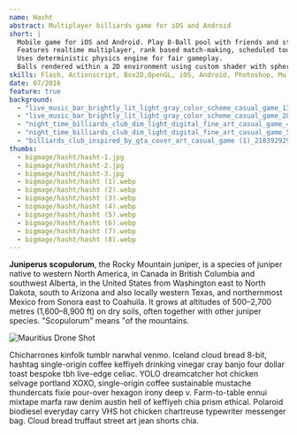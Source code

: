 ```yaml
---
name: Hasht
abstract: Multiplayer billiards game for iOS and Android
short: |
  Mobile game for iOS and Android. Play 8-Ball pool with friends and strangers. 
  Features realtime multiplayer, rank based match-making, scheduled tournaments, in-app purchases, push notifications.
  Uses deterministic physics engine for fair gameplay.
  Balls rendered within a 2D environment using custom shader with spherical projection to simulate realistic 3D balls with perfect rotation.
skills: Flash, Actionscript, Box2D,OpenGL, iOS, Android, Photoshop, Multiplayer, PlayerIO, Push Notifications, In-App Purchases, Facebook Login
date: 07/2016
feature: true
background:
  - "live_music_bar_brightly_lit_light_gray_color_scheme_casual_game_1348245627.webp"
  - "live_music_bar_brightly_lit_light_gray_color_scheme_casual_game_2865880298.webp"
  - "night_time_billiards_club_dim_light_digital_fine_art_casual_game_4015559387.webp"
  - "night_time_billiards_club_dim_light_digital_fine_art_casual_game_581764122.webp"
  - "billiards_club_inspired_by_gta_cover_art_casual_game (1)_2183929294.webp"
thumbs:
  - bigmage/hasht/hasht-1.jpg
  - bigmage/hasht/hasht-2.jpg
  - bigmage/hasht/hasht-3.jpg
  - bigmage/hasht/hasht (1).webp
  - bigmage/hasht/hasht (2).webp
  - bigmage/hasht/hasht (3).webp
  - bigmage/hasht/hasht (4).webp
  - bigmage/hasht/hasht (5).webp
  - bigmage/hasht/hasht (6).webp
  - bigmage/hasht/hasht (7).webp
  - bigmage/hasht/hasht (8).webp
---
```


**Juniperus scopulorum**, the Rocky Mountain juniper, is a species of juniper native to western North America, in Canada in British Columbia and southwest Alberta, in the United States from Washington east to North Dakota, south to Arizona and also locally western Texas, and northernmost Mexico from Sonora east to Coahuila. It grows at altitudes of 500–2,700 metres (1,600–8,900 ft) on dry soils, often together with other juniper species. "Scopulorum" means "of the mountains.

![Mauritius Drone Shot](../julia-joppien.jpg)

Chicharrones kinfolk tumblr narwhal venmo. Iceland cloud bread 8-bit, hashtag single-origin coffee keffiyeh drinking vinegar cray banjo four dollar toast bespoke tbh live-edge celiac. YOLO dreamcatcher hot chicken selvage portland XOXO, single-origin coffee sustainable mustache thundercats fixie pour-over hexagon irony deep v. Farm-to-table ennui mixtape marfa raw denim austin hell of keffiyeh chia prism ethical. Polaroid biodiesel everyday carry VHS hot chicken chartreuse typewriter messenger bag. Cloud bread truffaut street art jean shorts chia.
